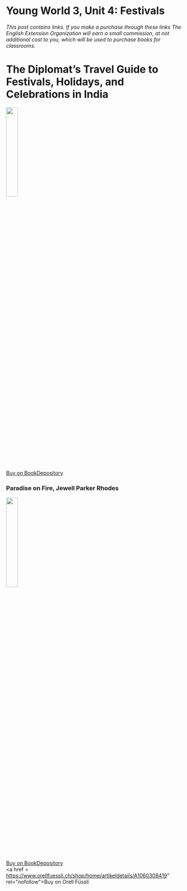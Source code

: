 # Young World 3, Unit 4: Festivals
*This post contains links. If you make a purchase through these links The English Extension Organization will earn a small commission, at not additional cost to you, which will be used to purchase books for classrooms.*


# The Diplomat’s Travel Guide to Festivals, Holidays, and Celebrations in India

<img src="https://imgur.com/7xZJf2L.png" width="25%" />


<a href="https://www.bookdepository.com/Diplomats-Travel-Guide-Festivals-Holidays-Celebrations-India-Mohan-Pandey/9798615530456?ref=grid-view&qid=1674320907383&sr=1-1" rel="nofollow"> Buy on BookDepository</a>  

### Paradise on Fire, Jewell Parker Rhodes

<img src="https://imgur.com/fZ4PdHh.png" width="25%" />


<a href="https://www.bookdepository.com/Paradise-on-Fire-Jewell-Parker-Rhodes/9781510109858?ref=grid-view&qid=1674320724874&sr=1-1" rel="nofollow"> Buy on BookDepository</a>  
<a href = https://www.orellfuessli.ch/shop/home/artikeldetails/A1060308419" rel="nofollow">Buy on Orell Füssli</a>
<!--stackedit_data:
eyJoaXN0b3J5IjpbLTEyNjg0OTYzMDYsMjY0OTY4OTQ2LC0xMT
MxODAzMTU2XX0=
-->